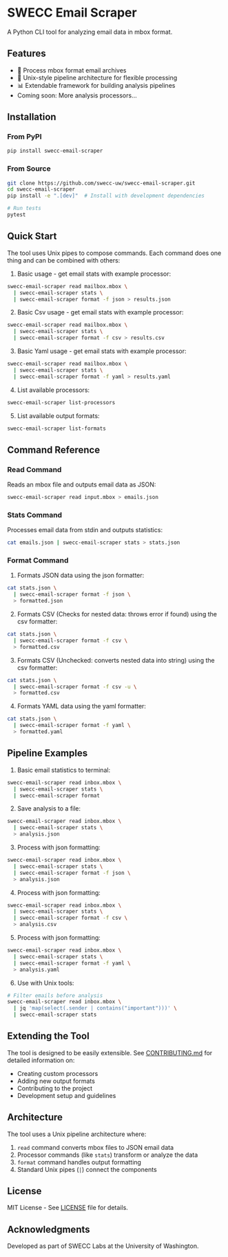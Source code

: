# SWECC Email Scraper

A Python CLI tool for analyzing email data in mbox format.

## Features

- 📧 Process mbox format email archives
- 🔧 Unix-style pipeline architecture for flexible processing
- 📊 Extendable framework for building analysis pipelines
- Coming soon: More analysis processors...

## Installation

### From PyPI

```bash
pip install swecc-email-scraper
```

### From Source

```bash
git clone https://github.com/swecc-uw/swecc-email-scraper.git
cd swecc-email-scraper
pip install -e ".[dev]"  # Install with development dependencies

# Run tests
pytest
```

## Quick Start

The tool uses Unix pipes to compose commands. Each command does one thing and can be combined with others:

1. Basic usage - get email stats with example processor:
```bash
swecc-email-scraper read mailbox.mbox \
  | swecc-email-scraper stats \
  | swecc-email-scraper format -f json > results.json
```

2. Basic Csv usage - get email stats with example processor:
```bash
swecc-email-scraper read mailbox.mbox \
  | swecc-email-scraper stats \
  | swecc-email-scraper format -f csv > results.csv
```

3. Basic Yaml usage - get email stats with example processor:
```bash
swecc-email-scraper read mailbox.mbox \
  | swecc-email-scraper stats \
  | swecc-email-scraper format -f yaml > results.yaml
```

4. List available processors:
```bash
swecc-email-scraper list-processors
```

5. List available output formats:
```bash
swecc-email-scraper list-formats
```

## Command Reference

### Read Command
Reads an mbox file and outputs email data as JSON:
```bash
swecc-email-scraper read input.mbox > emails.json
```

### Stats Command
Processes email data from stdin and outputs statistics:
```bash
cat emails.json | swecc-email-scraper stats > stats.json
```

### Format Command
1. Formats JSON data using the json formatter:
```bash
cat stats.json \
  | swecc-email-scraper format -f json \
  > formatted.json
```

2. Formats CSV (Checks for nested data: throws error if found) using the csv formatter:
```bash
cat stats.json \
  | swecc-email-scraper format -f csv \
  > formatted.csv
```

3. Formats CSV (Unchecked: converts nested data into string) using the csv formatter:
```bash
cat stats.json \
  | swecc-email-scraper format -f csv -u \
  > formatted.csv
```
4. Formats YAML data using the yaml formatter:
```bash
cat stats.json \
  | swecc-email-scraper format -f yaml \
  > formatted.yaml
```

## Pipeline Examples

1. Basic email statistics to terminal:
```bash
swecc-email-scraper read inbox.mbox \
  | swecc-email-scraper stats \
  | swecc-email-scraper format
```

2. Save analysis to a file:
```bash
swecc-email-scraper read inbox.mbox \
  | swecc-email-scraper stats \
  > analysis.json
```

3. Process with json formatting:
```bash
swecc-email-scraper read inbox.mbox \
  | swecc-email-scraper stats \
  | swecc-email-scraper format -f json \
  > analysis.json
```

4. Process with json formatting:
```bash
swecc-email-scraper read inbox.mbox \
  | swecc-email-scraper stats \
  | swecc-email-scraper format -f csv \
  > analysis.csv
```

5. Process with json formatting:
```bash
swecc-email-scraper read inbox.mbox \
  | swecc-email-scraper stats \
  | swecc-email-scraper format -f yaml \
  > analysis.yaml
```

6. Use with Unix tools:
```bash
# Filter emails before analysis
swecc-email-scraper read inbox.mbox \
  | jq 'map(select(.sender | contains("important")))' \
  | swecc-email-scraper stats
```

## Extending the Tool

The tool is designed to be easily extensible. See [CONTRIBUTING.md](CONTRIBUTING.md) for detailed information on:

- Creating custom processors
- Adding new output formats
- Contributing to the project
- Development setup and guidelines

## Architecture

The tool uses a Unix pipeline architecture where:

1. `read` command converts mbox files to JSON email data
2. Processor commands (like `stats`) transform or analyze the data
3. `format` command handles output formatting
4. Standard Unix pipes (`|`) connect the components

## License

MIT License - See [LICENSE](LICENSE) file for details.

## Acknowledgments

Developed as part of SWECC Labs at the University of Washington.
